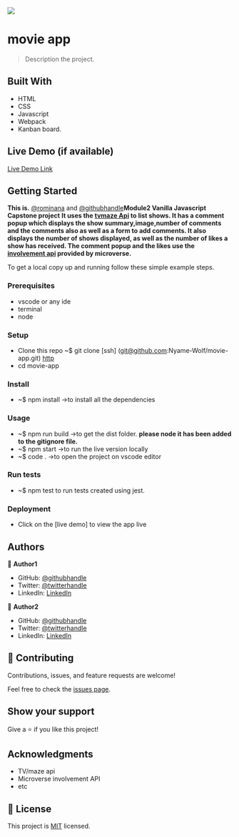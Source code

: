 ![](https://img.shields.io/badge/Microverse-blueviolet)

# movie app

> Description the project.

## Built With

- HTML
- CSS
- Javascript
- Webpack
- Kanban board.

## Live Demo (if available)

[Live Demo Link]()

## Getting Started

**This is.** [@rominana](https://github.com/rominana) and [@githubhandle](https://github.com/Nyame-Wolf)**Module2 Vanilla Javascript Capstone project**
**It uses the [tvmaze Api](https://api.tvmaze.com/shows) to list shows. It has a comment popup which displays the show summary,image,number of comments and the comments also as well as a form to add comments. It also displays the number of shows displayed, as well as the number of likes a show has received. The comment popup and the likes use the [involvement api](https://www.notion.so/Involvement-API-869e60b5ad104603aa6db59e08150270) provided by microverse.**

To get a local copy up and running follow these simple example steps.

### Prerequisites

- vscode or any ide
- terminal
- node

### Setup

- Clone this repo ~$ git clone
  [ssh] (git@github.com:Nyame-Wolf/movie-app.git)
  [http](https://github.com/Nyame-Wolf/movie-app.git)
- cd movie-app

### Install

- ~$ npm install ->to install all the dependencies

### Usage

- ~$ npm run build ->to get the dist folder. **please node it has been added to the gitignore file.**
- ~$ npm start ->to run the live version locally
- ~$ code . ->to open the project on vscode editor

### Run tests

- ~$ npm test to run tests created using jest.

### Deployment

- Click on the [live demo] to view the app live

## Authors

👤 **Author1**

- GitHub: [@githubhandle](https://github.com/rominana)
- Twitter: [@twitterhandle](https://twitter.com/rominana_pipi)
- LinkedIn: [LinkedIn](https://www.linkedin.com/in/romina-patino/)

👤 **Author2**

- GitHub: [@githubhandle](https://github.com/Nyame-Wolf)
- Twitter: [@twitterhandle](https://twitter.com/mumenyam)
- LinkedIn: [LinkedIn](https://www.linkedin.com/in/mumenya-nyamu-web-designer-data-enthusiast/)

## 🤝 Contributing

Contributions, issues, and feature requests are welcome!

Feel free to check the [issues page](../../issues/).

## Show your support

Give a ⭐️ if you like this project!

## Acknowledgments

- TV/maze api
- Microverse involvement API
- etc

## 📝 License

This project is [MIT](./MIT.md) licensed.
